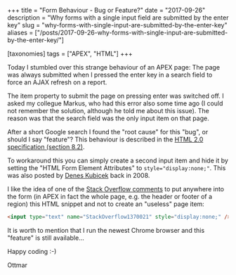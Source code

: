 +++
title = "Form Behaviour - Bug or Feature?"
date = "2017-09-26"
description = "Why forms with a single input field are submitted by the enter key"
slug = "why-forms-with-single-input-are-submitted-by-the-enter-key"
aliases = ["/posts/2017-09-26-why-forms-with-single-input-are-submitted-by-the-enter-key/"]

[taxonomies]
tags = ["APEX", "HTML"]
+++

Today I stumbled over this strange behaviour of an APEX page: The page was always submitted when I pressed the enter key in a search field to force an AJAX refresh on a report.

The item property to submit the page on pressing enter was switched off. I asked my collegue Markus, who had this error also some time ago (I could not remember the solution, although he told me about this issue). The reason was that the search field was the only input item on that page.

After a short Google search I found the "root cause" for this "bug", or should I say "feature"? This behaviour is described in the [HTML 2.0 specification (section 8.2)](http://www.w3.org/MarkUp/html-spec/html-spec_8.html#SEC8.2).

To workaround this you can simply create a second input item and hide it by setting the "HTML Form Element Attributes" to `style="display:none;"`. This was also posted by [Denes Kubicek](http://deneskubicek.blogspot.de/2008/06/textfield-item-submiting-page.html) back in 2008.

I like the idea of one of the [Stack Overflow comments](https://stackoverflow.com/questions/1370021/why-does-forms-with-single-input-field-submit-upon-pressing-enter-key-in-input) to put anywhere into the form (in APEX in fact the whole page, e.g. the header or footer of a region) this HTML snippet and not to create an "useless" page item:

```html
<input type="text" name="StackOverflow1370021" style="display:none;" />
```

It is worth to mention that I run the newest Chrome browser and this "feature" is still available...

Happy coding :-)

Ottmar
